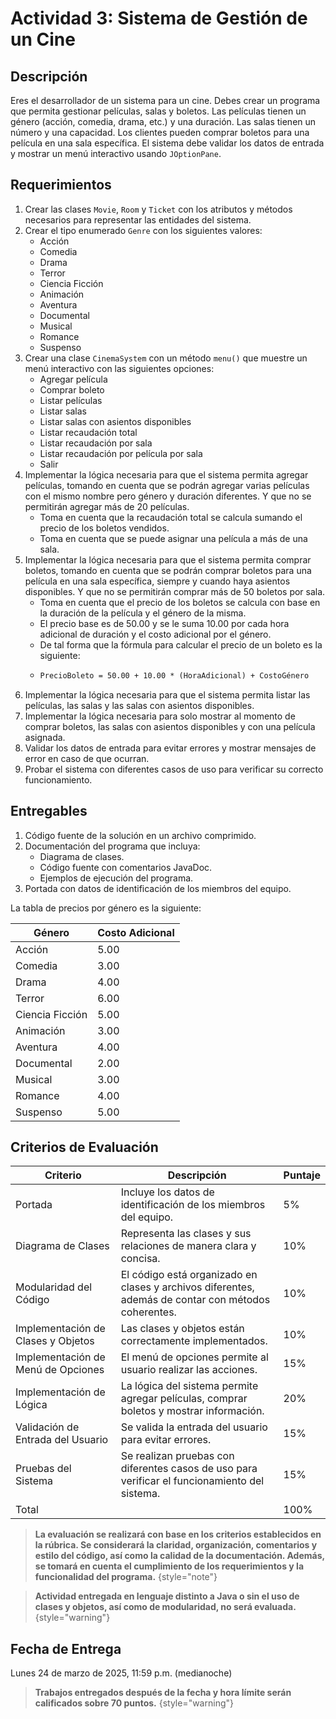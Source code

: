 # Actividad 3: Sistema de Gestión de un Cine

## Descripción

Eres el desarrollador de un sistema para un cine. Debes crear un programa que permita gestionar películas, salas y
boletos. Las películas tienen un género (acción, comedia, drama, etc.) y una duración. Las salas tienen un número y una
capacidad. Los clientes pueden comprar boletos para una película en una sala específica. El sistema debe validar los
datos de entrada y mostrar un menú interactivo usando `JOptionPane`.

## Requerimientos

1. Crear las clases `Movie`, `Room` y `Ticket` con los atributos y métodos necesarios para representar las entidades
   del sistema.
2. Crear el tipo enumerado `Genre` con los siguientes valores:
    - Acción
    - Comedia
    - Drama
    - Terror
    - Ciencia Ficción
    - Animación
    - Aventura
    - Documental
    - Musical
    - Romance
    - Suspenso
3. Crear una clase `CinemaSystem` con un método `menu()` que muestre un menú interactivo con las siguientes opciones:
    - Agregar película
    - Comprar boleto
    - Listar películas
    - Listar salas
    - Listar salas con asientos disponibles
    - Listar recaudación total
    - Listar recaudación por sala
    - Listar recaudación por película por sala
    - Salir
4. Implementar la lógica necesaria para que el sistema permita agregar películas, tomando en cuenta que se podrán
   agregar varias películas con el mismo nombre pero género y duración diferentes. Y que no se permitirán agregar más de
   20 películas.
    * Toma en cuenta que la recaudación total se calcula sumando el precio de los boletos vendidos.
    * Toma en cuenta que se puede asignar una película a más de una sala.
5. Implementar la lógica necesaria para que el sistema permita comprar boletos, tomando en cuenta que se podrán comprar
   boletos para una película en una sala específica, siempre y cuando haya asientos disponibles. Y que no se permitirán
   comprar más de 50 boletos por sala.
    * Toma en cuenta que el precio de los boletos se calcula con base en la duración de la película y el género de la
      misma.
    * El precio base es de 50.00 y se le suma 10.00 por cada hora adicional de duración y el costo adicional por
      el género.
    * De tal forma que la fórmula para calcular el precio de un boleto es la siguiente:
    * ```tex
      PrecioBoleto = 50.00 + 10.00 * (HoraAdicional) + CostoGénero
      ```
6. Implementar la lógica necesaria para que el sistema permita listar las películas, las salas y las salas con asientos
   disponibles.
7. Implementar la lógica necesaria para solo mostrar al momento de comprar boletos, las salas con asientos disponibles y
   con una película asignada.
8. Validar los datos de entrada para evitar errores y mostrar mensajes de error en caso de que ocurran.
9. Probar el sistema con diferentes casos de uso para verificar su correcto funcionamiento.

## Entregables

1. Código fuente de la solución en un archivo comprimido.
2. Documentación del programa que incluya:
    - Diagrama de clases.
    - Código fuente con comentarios JavaDoc.
    - Ejemplos de ejecución del programa.
3. Portada con datos de identificación de los miembros del equipo.

La tabla de precios por género es la siguiente:

| Género          | Costo Adicional |
|-----------------|-----------------|
| Acción          | 5.00            |
| Comedia         | 3.00            |
| Drama           | 4.00            |
| Terror          | 6.00            |
| Ciencia Ficción | 5.00            |
| Animación       | 3.00            |
| Aventura        | 4.00            |
| Documental      | 2.00            |
| Musical         | 3.00            |
| Romance         | 4.00            |
| Suspenso        | 5.00            |

## Criterios de Evaluación

| Criterio                           | Descripción                                                                                         | Puntaje |
|------------------------------------|-----------------------------------------------------------------------------------------------------|---------|
| Portada                            | Incluye los datos de identificación de los miembros del equipo.                                     | 5%      |
| Diagrama de Clases                 | Representa las clases y sus relaciones de manera clara y concisa.                                   | 10%     |
| Modularidad del Código             | El código está organizado en clases y archivos diferentes, además de contar con métodos coherentes. | 10%     |
| Implementación de Clases y Objetos | Las clases y objetos están correctamente implementados.                                             | 10%     |
| Implementación de Menú de Opciones | El menú de opciones permite al usuario realizar las acciones.                                       | 15%     |
| Implementación de Lógica           | La lógica del sistema permite agregar películas, comprar boletos y mostrar información.             | 20%     |
| Validación de Entrada del Usuario  | Se valida la entrada del usuario para evitar errores.                                               | 15%     |
| Pruebas del Sistema                | Se realizan pruebas con diferentes casos de uso para verificar el funcionamiento del sistema.       | 15%     |
| Total                              |                                                                                                     | 100%    |

> **La evaluación se realizará con base en los criterios establecidos en la rúbrica. Se considerará la claridad,
> organización, comentarios y estilo del código, así como la calidad de la documentación. Además, se tomará en cuenta
> el cumplimiento de los requerimientos y la funcionalidad del programa.**
> {style="note"}

> **Actividad entregada en lenguaje distinto a Java o sin el uso de clases y objetos, así como de modularidad, no será
> evaluada.**
> {style="warning"}

## Fecha de Entrega

Lunes 24 de marzo de 2025, 11:59 p.m. (medianoche)

> **Trabajos entregados después de la fecha y hora límite serán calificados sobre 70 puntos.**
> {style="warning"}